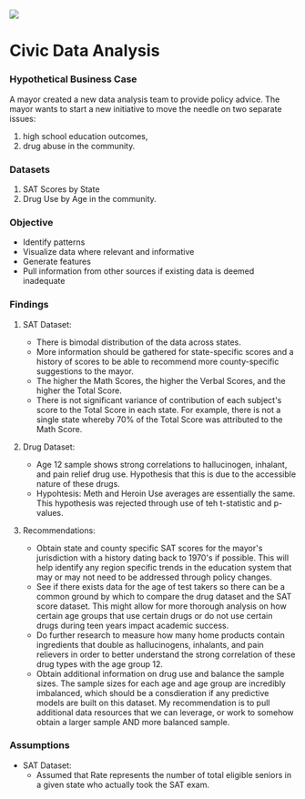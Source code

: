# ![](https://ga-dash.s3.amazonaws.com/production/assets/logo-9f88ae6c9c3871690e33280fcf557f33.png)  

# Civic Data Analysis

### Hypothetical Business Case
A mayor created a new data analysis team to provide policy advice. The mayor wants to start a new initiative to move the needle on two separate issues:
1. high school education outcomes,
2. drug abuse in the community.

### Datasets
1. SAT Scores by State
2. Drug Use by Age in the community.

### Objective
- Identify patterns
- Visualize data where relevant and informative
- Generate features
- Pull information from other sources if existing data is deemed inadequate


### Findings
1. SAT Dataset:
    - There is bimodal distribution of the data across states.
    - More information should be gathered for state-specific scores and a history of scores to be able to recommend more county-specific suggestions to the mayor. 
    - The higher the Math Scores, the higher the Verbal Scores, and the higher the Total Score.
    - There is not significant variance of contribution of each subject's score to the Total Score in each state. For example, there is not a single state whereby 70% of the Total Score was attributed to the Math Score.

2. Drug Dataset:
    - Age 12 sample shows strong correlations to hallucinogen, inhalant, and pain relief drug use. Hypothesis that this is due to the accessible nature of these drugs. 
    - Hypohtesis: Meth and Heroin Use averages are essentially the same. This hypothesis was rejected through use of teh t-statistic and p-values. 

3. Recommendations:
    - Obtain state and county specific SAT scores for the mayor's jurisdiction with a history dating back to 1970's if possible. This will help identify any region specific trends in the education system that may or may not need to be addressed through policy changes.
    - See if there exists data for the age of test takers so there can be a common ground by which to compare the drug dataset and the SAT score dataset. This might allow for more thorough analysis on how certain age groups that use certain drugs or do not use certain drugs during teen years impact academic success. 
    - Do further research to measure how many home products contain ingredients that double as hallucinogens, inhalants, and pain relievers in order to better understand the strong correlation of these drug types with the age group 12.
    - Obtain additional information on drug use and balance the sample sizes. The sample sizes for each age and age group are incredibly imbalanced, which should be a consdieration if any predictive models are built on this dataset. My recommendation is to pull additional data resources that we can leverage, or work to somehow obtain a larger sample AND more balanced sample.

### Assumptions
* SAT Dataset:
    - Assumed that Rate represents the number of total eligible seniors in a given state who actually took the SAT exam.
